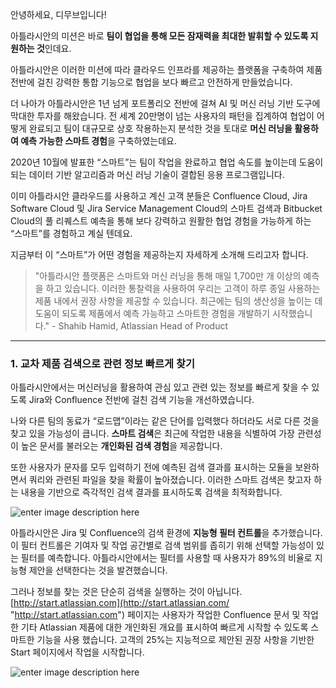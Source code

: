
안녕하세요, 디무브입니다!

아틀라시안의 미션은 바로 **팀이 협업을 통해 모든 잠재력을 최대한 발휘할 수 있도록 지원하는 것**인데요.

아틀라시안은 이러한 미션에 따라 클라우드 인프라를 제공하는 플랫폼을 구축하여 제품 전반에 걸친 강력한 통합 기능으로 협업을 보다 빠르고 안전하게 만들었습니다.

더 나아가 아틀라시안은 1년 넘게 포트폴리오 전반에 걸쳐 AI 및 머신 러닝 기반 도구에 막대한 투자를 해왔습니다. 전 세계 20만명이 넘는 사용자의 패턴을 집계하여 협업이 어떻게 완료되고 팀이 대규모로 상호 작용하는지 분석한 것을 토대로 **머신 러닝을 활용하여 예측 가능한 스마트 경험**을 구축하였는데요.

2020년 10월에 발표한 “스마트”는 팀이 작업을 완료하고 협업 속도를 높이는데 도움이 되는 데이터 기반 알고리즘과 머신 러닝 기술이 결합된 응용 프로그램입니다.

이미 아틀라시안 클라우드를 사용하고 계신 고객 분들은 Confluence Cloud, Jira Software Cloud 및 Jira Service Management Cloud의 스마트 검색과 Bitbucket Cloud의 풀 리퀘스트 예측을 통해 보다 강력하고 원활한 협업 경험을 가능하게 하는 “스마트”를 경험하고 계실 텐데요.

지금부터 이 “스마트”가 어떤 경험을 제공하는지 자세하게 소개해 드리고자 합니다.

> "아틀라시안 플랫폼은 스마트와 머신 러닝을 통해 매일 1,700만 개 이상의 예측을 하고 있습니다. 이러한 통찰력을 사용하여 우리는 고객이 하루 종일 사용하는 제품 내에서 권장 사항을 제공할 수 있습니다. 최근에는 팀의 생산성을 높이는 데 도움이 되도록 제품에서 예측 가능하고 스마트한 경험을 개발하기 시작했습니다." - Shahib Hamid, Atlassian Head of Product

----------

### 1. 교차 제품 검색으로 관련 정보 빠르게 찾기

아틀라시안에서는 머신러닝을 활용하여 관심 있고 관련 있는 정보를 빠르게 찾을 수 있도록 Jira와 Confluence 전반에 걸친 검색 기능을 개선하였습니다.

나와 다른 팀의 동료가 “로드맵”이라는 같은 단어를 입력했다 하더라도 서로 다른 것을 찾고 있을 가능성이 큽니다. **스마트 검색**은 최근에 작업한 내용을 식별하여 가장 관련성이 높은 문서를 불러오는 **개인화된 검색 경험**을 제공합니다.

또한 사용자가 문자를 모두 입력하기 전에 예측된 검색 결과를 표시하는 모듈을 보완하면서 쿼리와 관련된 파일을 찾을 확률이 높아졌습니다. 이러한 스마트 검색은 찾고자 하는 내용을 기반으로 즉각적인 검색 결과를 표시하도록 검색을 최적화합니다.

![enter image description here](https://3kllhk1ibq34qk6sp3bhtox1-wpengine.netdna-ssl.com/wp-content/uploads/2020/10/searching-v3.png)

아틀라시안은 Jira 및 Confluence의 검색 환경에 **지능형 필터 컨트롤**을 추가했습니다. 이 필터 컨트롤은 기여자 및 작업 공간별로 검색 범위를 좁히기 위해 선택할 가능성이 있는 필터를 예측합니다. 아틀라시안에서는 필터를 사용할 때 사용자가 89%의 비율로 지능형 제안을 선택한다는 것을 발견했습니다.

그러나 정보를 찾는 것은 단순히 검색을 실행하는 것이 아닙니다. [http://start.atlassian.com](http://start.atlassian.com/ "http://start.atlassian.com") 페이지는 사용자가 작업한 Confluence 문서 및 작업한 기타 Atlassian 제품에 대한 개인화된 개요를 표시하여 빠르게 시작할 수 있도록 스마트한 기능을 사용 했습니다. 고객의 25%는 지능적으로 제안된 권장 사항을 기반한 Start 페이지에서 작업을 시작합니다.

![enter image description here](https://3kllhk1ibq34qk6sp3bhtox1-wpengine.netdna-ssl.com/wp-content/uploads/2020/10/image-20200915-060139.png)

<!--stackedit_data:
eyJoaXN0b3J5IjpbLTE5MzU4OTk4Nl19
-->